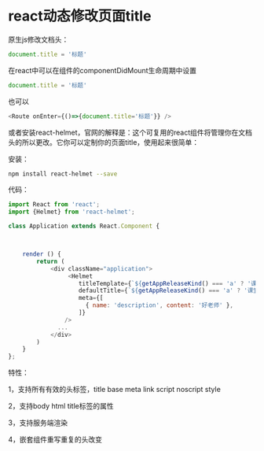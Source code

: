 # react动态修改页面title

原生js修改文档头：

```javascript
document.title = '标题'
```

在react中可以在组件的componentDidMount生命周期中设置

```javascript
document.title = '标题'
```

也可以

```javascript
<Route onEnter={()=>{document.title='标题'}} />
```

或者安装react-helmet，官网的解释是：这个可复用的react组件将管理你在文档头的所以更改。它你可以定制你的页面title，使用起来很简单：

安装：

```bash
npm install react-helmet --save
```

代码： 

```javascript
import React from 'react';
import {Helmet} from 'react-helmet';

class Application extends React.Component {



    render () {
        return (
            <div className="application">
                 <Helmet
        			titleTemplate={`${getAppReleaseKind() === 'a' ? '课堂' : '好老师'}V${getClientVersion()}`}
        			defaultTitle={`${getAppReleaseKind() === 'a' ? '课堂' : '好老师'}V${getClientVersion()}`}
                    meta={[
                      { name: 'description', content: '好老师' },
                    ]}
      			/>
              ...
            </div>
        )
    }
};
```

特性：

1，支持所有有效的头标签，title base meta link script noscript style

2，支持body html title标签的属性

3，支持服务端渲染

4，嵌套组件重写重复的头改变